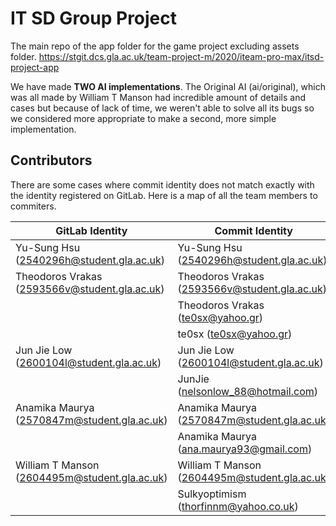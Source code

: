 # IT SD Group Project

The main repo of the app folder for the game project excluding assets folder.
https://stgit.dcs.gla.ac.uk/team-project-m/2020/iteam-pro-max/itsd-project-app

We have made **TWO AI implementations**. The Original AI (ai/original), which was all made by William T Manson had incredible amount of details and cases but because of lack of time, we weren't able to solve all its bugs so we considered more appropriate to make a second, more simple implementation.

## Contributors

There are some cases where commit identity does not match exactly with the identity registered on GitLab. Here is a map of all the team members to commiters.

| GitLab Identity                               | Commit Identity                               |
| --------------------------------------------- | --------------------------------------------- |
| Yu-Sung Hsu (2540296h@student.gla.ac.uk)      | Yu-Sung Hsu (2540296h@student.gla.ac.uk)      |
| Theodoros Vrakas (2593566v@student.gla.ac.uk) | Theodoros Vrakas (2593566v@student.gla.ac.uk) |
|						| Theodoros Vrakas (te0sx@yahoo.gr)		|
|                                               | te0sx (te0sx@yahoo.gr)                        |
| Jun Jie Low (2600104l@student.gla.ac.uk)      | Jun Jie Low (2600104l@student.gla.ac.uk)      |
|                                               | JunJie (nelsonlow_88@hotmail.com)             |
| Anamika Maurya (2570847m@student.gla.ac.uk)   | Anamika Maurya (2570847m@student.gla.ac.uk)   |
|                                               | Anamika Maurya (ana.maurya93@gmail.com)       |
| William T Manson (2604495m@student.gla.ac.uk) | William T Manson (2604495m@student.gla.ac.uk) |
|                                               | Sulkyoptimism (thorfinnm@yahoo.co.uk)         |

